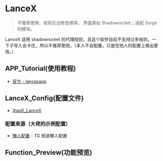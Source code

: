 # LanceX
> 不推荐使用，规则无法修改顺序。
界面类似 Shadowrocket；适配 Surge 的模块。

LanceX 适用 shadowrocket 的代理规则，且这个软件目前不支持过多规则，一下子导入会卡住，所以不推荐使用。（本人不会配置，只是在他人的配置上做出更改。）

## APP_Tutorial(使用教程)
- [官方 - lancexapp](https://shadowboat.app/lancexapp/zh/)

## LanceX_Config(配置文件)
- [XiaoE_LanceX](https://raw.githubusercontent.com/LaolunsiG/XiaoE_PCR/main/Config_File/LanceX/XiaoE_LanceX.conf)
### 配置来源（大佬的示例配置）
- [懒人配置](https://raw.githubusercontent.com/LaolunsiG/XiaoE_PCR/main/Config_File/LanceX/LanceX%20%E7%A4%BA%E4%BE%8B%E9%85%8D%E7%BD%AE/LanceX%20TG%20%E9%A2%91%E9%81%93.conf) - TG 频道懒人配置

## Function_Preview(功能预览)






